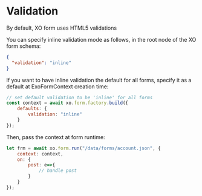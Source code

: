 # Validation

By default, XO form uses HTML5 validations

You can specify inline validation mode as follows, in the root node of the XO form schema:

```json
{
  "validation": "inline"
}
```

If you want to have inline validation the default for all forms, specify it as a default at ExoFormContext creation time:

```javascript
// set default validation to be 'inline' for all forms
const context = await xo.form.factory.build({
    defaults: {
        validation: "inline"
    }
});
```

Then, pass the context at form runtime:

```js
let frm = await xo.form.run("/data/forms/account.json", {
    context: context,
    on: {
        post: e=>{
            // handle post
        }
    }
});


